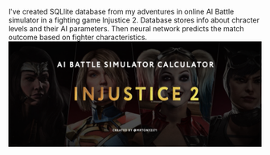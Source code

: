 I've created SQLlite database from my adventures in online AI Battle simulator in a fighting game Injustice 2. Database stores info about chracter levels and their AI parameters. Then neural network predicts the match outcome based on fighter characteristics.
![Screenshot](project_logo.png)
